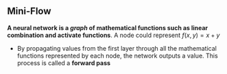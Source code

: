 ## Mini-Flow

**A neural network is a *graph* of mathematical functions such as linear combination and activate functions**. A node could represent $f(x, y) = x + y$ 

* By propagating values from the first layer through all the mathematical functions represented by each node, the network outputs a value. This process is called a **forward pass** 
